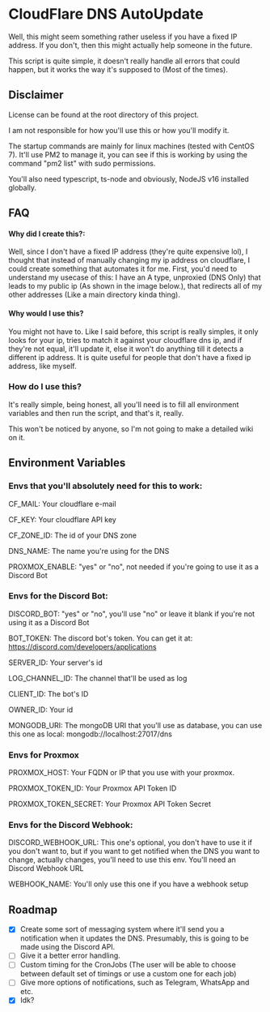 
# CloudFlare DNS AutoUpdate

Well, this might seem something rather useless if you have a fixed IP address.
If you don't, then this might actually help someone in the future.

This script is quite simple, it doesn't really handle all errors that could happen, but it works the way it's supposed to (Most of the times).

## Disclaimer

License can be found at the root directory of this project.

I am not responsible for how you'll use this or how you'll modify it.

The startup commands are mainly for linux machines (tested with CentOS 7). It'll use PM2 to manage it, you can see if this is working by using the command "pm2 list" with sudo permissions.

You'll also need typescript, ts-node and obviously, NodeJS v16 installed globally.

## FAQ

#### Why did I create this?:

Well, since I don't have a fixed IP address (they're quite expensive lol), I thought that instead of manually changing my ip address on cloudflare, I could create something that automates it for me.
First, you'd need to understand my usecase of this:
I have an A type, unproxied (DNS Only) that leads to my public ip (As shown in the image below.), that redirects all of my other addresses (Like a main directory kinda thing).

#### Why would I use this?

You might not have to.
Like I said before, this script is really simples, it only looks for your ip, tries to match it against your cloudflare dns ip, and if they're not equal, it'll update it, else it won't do anything till it detects a different ip address.
It is quite useful for people that don't have a fixed ip address, like myself.


### How do I use this?
It's really simple, being honest, all you'll need is to fill all environment variables and then run the script, and that's it, really.

This won't be noticed by anyone, so I'm not going to make a detailed wiki on it.

## Environment Variables

### Envs that you'll absolutely need for this to work:

CF_MAIL: Your cloudflare e-mail

CF_KEY: Your cloudflare API key

CF_ZONE_ID: The id of your DNS zone

DNS_NAME: The name you're using for the DNS

PROXMOX_ENABLE: "yes" or "no", not needed if you're going to use it as a Discord Bot

### Envs for the Discord Bot:

DISCORD_BOT: "yes" or "no", you'll use "no" or leave it blank if you're not using it as a Discord Bot

BOT_TOKEN: The discord bot's token. You can get it at: https://discord.com/developers/applications 

SERVER_ID: Your server's id

LOG_CHANNEL_ID: The channel that'll be used as log

CLIENT_ID: The bot's ID

OWNER_ID: Your id

MONGODB_URI: The mongoDB URI that you'll use as database, you can use this one as local: mongodb://localhost:27017/dns

### Envs for Proxmox

PROXMOX_HOST: Your FQDN or IP that you use with your proxmox.

PROXMOX_TOKEN_ID: Your Proxmox API Token ID

PROXMOX_TOKEN_SECRET: Your Proxmox API Token Secret

### Envs for the Discord Webhook:

DISCORD_WEBHOOK_URL: This one's optional, you don't have to use it if you don't want to, but if you want to get notified when the DNS you want to change, actually changes, you'll need to use this env. You'll need an Discord Webhook URL

WEBHOOK_NAME: You'll only use this one if you have a webhook setup

## Roadmap

- [X] Create some sort of messaging system where it'll send you a notification when it updates the DNS. Presumably, this is going to be made using the Discord API.
- [ ] Give it a better error handling.
- [ ] Custom timing for the CronJobs (The user will be able to choose between default set of timings or use a custom one for each job)
- [ ] Give more options of notifications, such as Telegram, WhatsApp and etc.
- [X] Idk?
